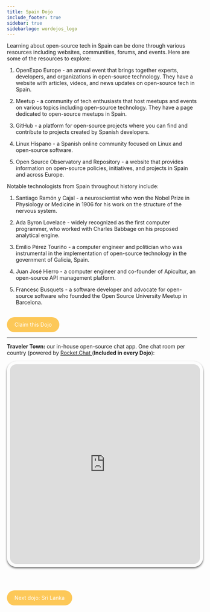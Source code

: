```yaml
---
title: Spain Dojo
include_footer: true
sidebar: true
sidebarlogo: wordojos_logo
---
```


Learning about open-source tech in Spain can be done through various resources including websites, communities, forums, and events. Here are some of the resources to explore:

1.  OpenExpo Europe - an annual event that brings together experts, developers, and organizations in open-source technology. They have a website with articles, videos, and news updates on open-source tech in Spain.
    
2.  Meetup - a community of tech enthusiasts that host meetups and events on various topics including open-source technology. They have a page dedicated to open-source meetups in Spain.
    
3.  GitHub - a platform for open-source projects where you can find and contribute to projects created by Spanish developers.
    
4.  Linux Hispano - a Spanish online community focused on Linux and open-source software.
    
5.  Open Source Observatory and Repository - a website that provides information on open-source policies, initiatives, and projects in Spain and across Europe.
    

Notable technologists from Spain throughout history include:

1.  Santiago Ramón y Cajal - a neuroscientist who won the Nobel Prize in Physiology or Medicine in 1906 for his work on the structure of the nervous system.
    
2.  Ada Byron Lovelace - widely recognized as the first computer programmer, who worked with Charles Babbage on his proposed analytical engine.
    
3.  Emilio Pérez Touriño - a computer engineer and politician who was instrumental in the implementation of open-source technology in the government of Galicia, Spain.
    
4.  Juan José Hierro - a computer engineer and co-founder of Apicultur, an open-source API management platform.
    
5.  Francesc Busquets - a software developer and advocate for open-source software who founded the Open Source University Meetup in Barcelona.
    

<br>
<html>
  <head>
    <style>
      .button {
        display: inline-block;
        padding: 20px 20px;
        text-align: center;
        text-decoration: none;
        color: #ffffff;
        background-color: #FDC858;
        border-radius: 33px;
        outline: none;
        line-height:  0%;
      }
    </style>
  </head>
  <body>
    <a class="button" href="https://blog.workdojos.com/Spain" target="_blank">Claim this Dojo</a>
  </body>
</html>
<br>

---


**Traveler Town:**   our in-house open-source chat app.  One chat room per country (powered by <a href="https://rocket.chat" >Rocket.Chat </a>  (**Included in every Dojo**):  

<iframe src="https://chat.traveler.town/channel/Spain" style="width: 100%;height: 530px;padding: 8px; box-shadow: 0 3px 5px rgba(0,0,0,.6);border-radius: 25px;overflow: hidden;border: none;" align="middle"></iframe>


<br><br>

<html>
  <head>
    <style>
      .button {
        display: inline-block;
        padding: 20px 20px;
        text-align: center;
        text-decoration: none;
        color: #ffffff;
        background-color: #FDC858;
        border-radius: 33px;
        outline: none;
        line-height:  %;
      }
    </style>
  </head>
  <body>
    <a class="button" href="https://workdojos.com/Sri-Lanka">Next dojo:  Sri Lanka</a>
  </body>
</html>